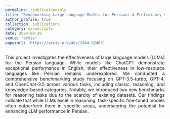 ```yaml
---
permalink: /publication/nlp
title: "Benchmarking Large Language Models for Persian: A Preliminary Study Focusing on ChatGPT"
author_profile: true
collection: publications
category: manuscripts
date: 2024-09-29
venue: 'arXiv'
paperurl: 'https://arxiv.org/abs/2404.02403'
---
```


<div style="text-align: justify;">
This project investigates the effectiveness of large language models (LLMs) for the Persian language. While models like ChatGPT demonstrate exceptional performance in English, their effectiveness in low-resource languages like Persian remains underexplored. We conducted a comprehensive benchmarking study focusing on GPT-3.5-turbo, GPT-4, and OpenChat-3.5 across various tasks, including classic, reasoning, and knowledge-based categories. Notably, we introduced two new benchmarks for reasoning tasks due to the scarcity of existing datasets. Our findings indicate that while LLMs excel in reasoning, task-specific fine-tuned models often outperform them in specific areas, underscoring the potential for enhancing LLM performance in Persian.
</div>
